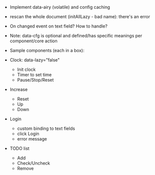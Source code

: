 * Implement data-airy (volatile) and config caching
* rescan the whole document (initAllLazy - bad name): there's an error
* On changed event on text field? How to handle?
* Note: data-cfg is optional and defined/has specific meanings per component/core action

* Sample components (each in a box):

+ Clock: data-lazy="false"
  - Init clock
  - Timer to set time
  - Pause/Stop/Reset

+ Increase
  - Reset
  - Up
  - Down

+ Login
  - custom binding to text fields
  - click Login
  - error message

+ TODO list
  - Add
  - Check/Uncheck
  - Remove